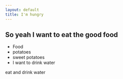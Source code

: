 ```yaml
---
layout: default
title: I'm hungry
---
```


<h2>So yeah I want to eat the good food</h2>

<ul>
  <li>Food</li>
  <li>potatoes</li>
  <li>sweet potatoes</li>
  <li>I want to drink water</li>
</ul>

<p>eat and drink water</p>